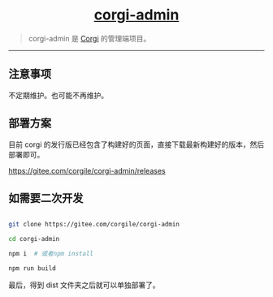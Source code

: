 <h1 align="center"><a href="https://gitee.com/corgile/corgi-admin" target="_blank">corgi-admin</a></h1>

> corgi-admin 是 [Corgi](https://gitee.com/corgile/corgi) 的管理端项目。

------------------------------

## 注意事项

不定期维护。也可能不再维护。

## 部署方案

目前 corgi 的发行版已经包含了构建好的页面，直接下载最新构建好的版本，然后部署即可。

https://gitee.com/corgile/corgi-admin/releases

## 如需要二次开发

```bash

git clone https://gitee.com/corgile/corgi-admin

cd corgi-admin

npm i  # 或者npm install

npm run build
```

最后，得到 dist 文件夹之后就可以单独部署了。
